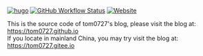 [![hugo](https://img.shields.io/badge/powered%20by-hugo-orange)](https://gohugo.io/)
[![GitHub Workflow Status](https://img.shields.io/github/workflow/status/tom0727/tom0727.github.io/Deploy)](https://github.com/tom0727/tom0727.github.io/actions)
[![Website](https://img.shields.io/website?url=https%3A%2F%2Ftom0727.github.io)](https://tom0727.github.io)

This is the source code of tom0727's blog, please visit the blog at: <https://tom0727.github.io> 
<br>
If you locate in mainland China, you may try visit the blog at:
<https://tom0727.gitee.io>
